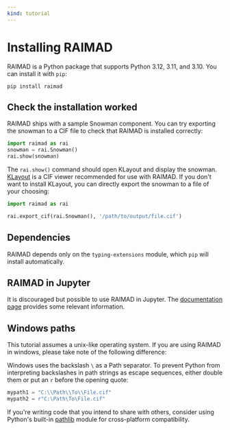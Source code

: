 ```yaml
---
kind: tutorial
---
```


# Installing RAIMAD

RAIMAD is a Python package that supports Python 3.12, 3.11, and 3.10.
You can install it with `pip`:

```shell
pip install raimad
```

## Check the installation worked

RAIMAD ships with a sample Snowman component.
You can try exporting the snowman to a CIF file to check that
RAIMAD is installed correctly:


```python exec
import raimad as rai
snowman = rai.Snowman()
rai.show(snowman)
```

The `rai.show()` command should open KLayout and display the snowman.
[KLayout](https://www.klayout.de/)
is a CIF viewer recommended for use with RAIMAD.
If you don't want to install KLayout,
you can directly export the snowman
to a file of your choosing:

```python
import raimad as rai

rai.export_cif(rai.Snowman(), '/path/to/output/file.cif')
```

## Dependencies

RAIMAD depends only on the `typing-extensions` module,
which `pip` will install automatically.

## RAIMAD in Jupyter

It is discouraged but possible to use RAIMAD
in Jupyter.
The [documentation page](jupyter.md) provides
some relevant information.

## Windows paths

This tutorial assumes a unix-like operating system.
If you are using RAIMAD in windows, please
take note of the following difference:

Windows uses the backslash `\` as a Path separator.
To prevent Python from interpreting backslashes in path strings
as escape sequences, either double them or put an `r` before
the opening quote:

```python
mypath1 = "C:\\Path\\To\\File.cif"
mypath2 = r"C:\Path\To\File.cif"
```

If you're writing code that you intend to share with others,
consider using Python's built-in
[pathlib](https://docs.python.org/3/library/pathlib.html)
module for cross-platform compatibility.


<!--
### A note on this tutorial: screencasts

Throughout this tutorial, you will encounter
pre-recorded screencasts that demonstrate certain
actions.

In these screencasts, we use a POSIX-like terminal
environment
for tasks like cloning repositories,
editing files,
and invoking RAIMAD.

We do this because it's more concise, universal,
and accessible
than screen recordings of graphical interfaces.

If you're coming from Windows and aren't familiar
with POSIX,
don't fret,
it's rather simple!
The screencast below gives a demonstration.

And keep in mind, these screencasts are for
demonstration purposes.
You can use whatever tools you like to achieve the same
goals.

![An example screencast](../asciinema/asciinema-demo.cast )
-->


